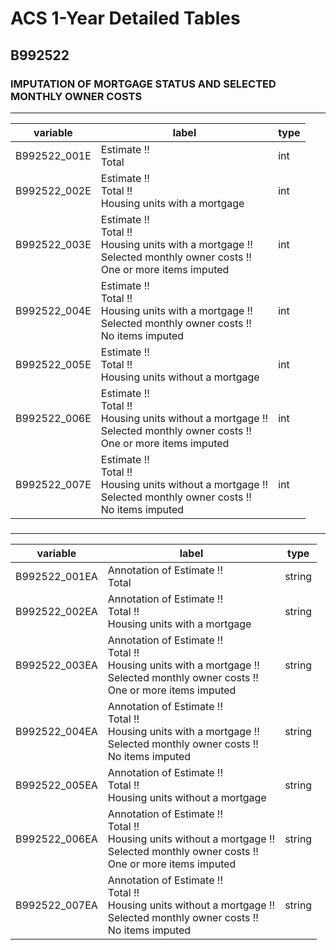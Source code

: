 # ACS 1-Year Detailed Tables

## B992522

### IMPUTATION OF MORTGAGE STATUS AND SELECTED MONTHLY OWNER COSTS

___

| variable | label | type |
| ----- | ----- | ----- |
| B992522_001E | Estimate !!<br>Total | int |
| B992522_002E | Estimate !!<br>Total !!<br>Housing units with a mortgage | int |
| B992522_003E | Estimate !!<br>Total !!<br>Housing units with a mortgage !!<br>Selected monthly owner costs !!<br>One or more items imputed | int |
| B992522_004E | Estimate !!<br>Total !!<br>Housing units with a mortgage !!<br>Selected monthly owner costs !!<br>No items imputed | int |
| B992522_005E | Estimate !!<br>Total !!<br>Housing units without a mortgage | int |
| B992522_006E | Estimate !!<br>Total !!<br>Housing units without a mortgage !!<br>Selected monthly owner costs !!<br>One or more items imputed | int |
| B992522_007E | Estimate !!<br>Total !!<br>Housing units without a mortgage !!<br>Selected monthly owner costs !!<br>No items imputed | int |
### 

___

| variable | label | type |
| ----- | ----- | ----- |
| B992522_001EA | Annotation of Estimate !!<br>Total | string |
| B992522_002EA | Annotation of Estimate !!<br>Total !!<br>Housing units with a mortgage | string |
| B992522_003EA | Annotation of Estimate !!<br>Total !!<br>Housing units with a mortgage !!<br>Selected monthly owner costs !!<br>One or more items imputed | string |
| B992522_004EA | Annotation of Estimate !!<br>Total !!<br>Housing units with a mortgage !!<br>Selected monthly owner costs !!<br>No items imputed | string |
| B992522_005EA | Annotation of Estimate !!<br>Total !!<br>Housing units without a mortgage | string |
| B992522_006EA | Annotation of Estimate !!<br>Total !!<br>Housing units without a mortgage !!<br>Selected monthly owner costs !!<br>One or more items imputed | string |
| B992522_007EA | Annotation of Estimate !!<br>Total !!<br>Housing units without a mortgage !!<br>Selected monthly owner costs !!<br>No items imputed | string |

